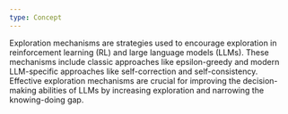 ```yaml
---
type: Concept
---
```


Exploration mechanisms are strategies used to encourage exploration in reinforcement learning (RL) and large language models (LLMs). These mechanisms include classic approaches like epsilon-greedy and modern LLM-specific approaches like self-correction and self-consistency. Effective exploration mechanisms are crucial for improving the decision-making abilities of LLMs by increasing exploration and narrowing the knowing-doing gap.
